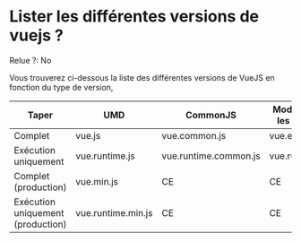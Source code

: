 # Lister les différentes versions de vuejs ?

Relue ?: No

Vous trouverez ci-dessous la liste des différentes versions de VueJS en fonction du type de version,

| Taper | UMD | CommonJS | Module ES (pour les groupeurs) | Module ES (pour les navigateurs) |
| --- | --- | --- | --- | --- |
| Complet | vue.js | vue.common.js | vue.esm.js | vue.esm.browser.js |
| Exécution uniquement | vue.runtime.js | vue.runtime.common.js | vue.runtime.esm.js | CE |
| Complet (production) | vue.min.js | CE | CE | vue.esm.browser.min.js |
| Exécution uniquement (production) | vue.runtime.min.js | CE | CE | CE |